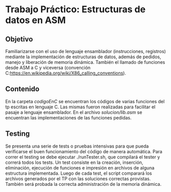 # Trabajo Práctico: Estructuras de datos en ASM
## Objetivo
Familiarizarse con el uso de lenguaje ensamblador (instrucciones, registros) mediante la implementación de estructuras de datos, además de pedidos, manejo y liberación de memoria dinámica. También el llamado de funciones desde ASM a C y viceversa (convención C:https://en.wikipedia.org/wiki/X86_calling_conventions).

## Contenido
En la carpeta *codigoEnC* se encuentran los códigos de varias funciones del tp escritas en lenguaje C.
Las mismas fueron realizadas para facilitar el pasaje a lenguaje ensamblador. En el archivo *solucion/lib.asm* se encuentran las implementaciones de las funciones pedidas.

## Testing
Se presenta una serie de tests o pruebas intensivas para que pueda verificarse el buen funcionamiento del código de manera automática. Para correr el testing se debe ejecutar ./runTester.sh, que compilará el tester y correrá todos los tests. Un test consiste en la creación, inserción, eliminación, ejecución de funciones e impresión en archivos de alguna estructura implementada. Luego
de cada test, el script comparará los archivos generados por el TP con las soluciones correctas provistas. También será probada la correcta administración de la memoria dinámica.
